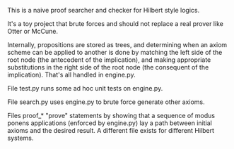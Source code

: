 This is a naive proof searcher and checker for Hilbert style logics.

It's a toy project that brute forces and should not replace a real prover like Otter or McCune.

Internally, propositions are stored as trees, and determining when an axiom scheme can be applied to another is done by matching the left side of the root node (the antecedent of the implication), and making appropriate substitutions in the right side of the root node (the consequent of the implication). That's all handled in engine.py.

File test.py runs some ad hoc unit tests on engine.py.

File search.py uses engine.py to brute force generate other axioms.

Files proof_* "prove" statements by showing that a sequence of modus ponens applications (enforced by engine.py) lay a path between initial axioms and the desired result. A different file exists for different Hilbert systems.
